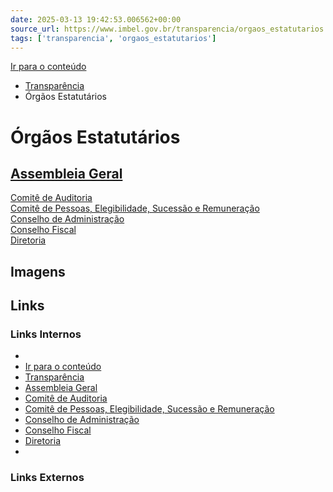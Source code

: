 ```yaml
---
date: 2025-03-13 19:42:53.006562+00:00
source_url: https://www.imbel.gov.br/transparencia/orgaos_estatutarios
tags: ['transparencia', 'orgaos_estatutarios']
---
```


[](https://www.imbel.gov.br/transparencia/orgaos_estatutarios)
[Ir para o conteúdo](https://www.imbel.gov.br/transparencia/orgaos_estatutarios#conteudo)
  * [ Transparência](https://www.imbel.gov.br/transparencia)
  * Órgãos Estatutários


# Órgãos Estatutários
[ Assembleia Geral](https://www.imbel.gov.br/transparencia/orgaos_estatutarios/assembleia_geral)  
---  
[ Comitê de Auditoria](https://www.imbel.gov.br/transparencia/orgaos_estatutarios/comite_de_auditoria)  
[ Comitê de Pessoas, Elegibilidade, Sucessão e Remuneração](https://www.imbel.gov.br/transparencia/orgaos_estatutarios/comite_de_pessoas__elegibilidade__sucessao_e_remuneracao)  
[ Conselho de Administração](https://www.imbel.gov.br/transparencia/orgaos_estatutarios/conselho_de_administracao)  
[ Conselho Fiscal](https://www.imbel.gov.br/transparencia/orgaos_estatutarios/conselho_fiscal)  
[ Diretoria](https://www.imbel.gov.br/transparencia/orgaos_estatutarios/diretoria)  
[ ](https://www.imbel.gov.br/transparencia/orgaos_estatutarios#home)


## Imagens



## Links

### Links Internos

- [](https://www.imbel.gov.br/transparencia/orgaos_estatutarios)
- [Ir para o conteúdo](https://www.imbel.gov.br/transparencia/orgaos_estatutarios#conteudo)
- [Transparência](https://www.imbel.gov.br/transparencia)
- [Assembleia Geral](https://www.imbel.gov.br/transparencia/orgaos_estatutarios/assembleia_geral)
- [Comitê de Auditoria](https://www.imbel.gov.br/transparencia/orgaos_estatutarios/comite_de_auditoria)
- [Comitê de Pessoas, Elegibilidade, Sucessão e Remuneração](https://www.imbel.gov.br/transparencia/orgaos_estatutarios/comite_de_pessoas__elegibilidade__sucessao_e_remuneracao)
- [Conselho de Administração](https://www.imbel.gov.br/transparencia/orgaos_estatutarios/conselho_de_administracao)
- [Conselho Fiscal](https://www.imbel.gov.br/transparencia/orgaos_estatutarios/conselho_fiscal)
- [Diretoria](https://www.imbel.gov.br/transparencia/orgaos_estatutarios/diretoria)
- [](https://www.imbel.gov.br/transparencia/orgaos_estatutarios#home)

### Links Externos



